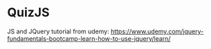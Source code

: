 # QuizJS
JS and JQuery tutorial from udemy: https://www.udemy.com/jquery-fundamentals-bootcamp-learn-how-to-use-jquery/learn/
